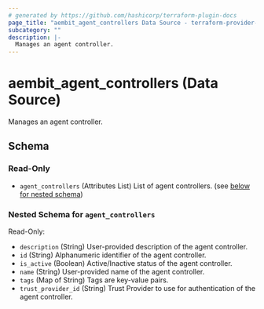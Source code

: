 ```yaml
---
# generated by https://github.com/hashicorp/terraform-plugin-docs
page_title: "aembit_agent_controllers Data Source - terraform-provider-aembit"
subcategory: ""
description: |-
  Manages an agent controller.
---
```


# aembit_agent_controllers (Data Source)

Manages an agent controller.



<!-- schema generated by tfplugindocs -->
## Schema

### Read-Only

- `agent_controllers` (Attributes List) List of agent controllers. (see [below for nested schema](#nestedatt--agent_controllers))

<a id="nestedatt--agent_controllers"></a>
### Nested Schema for `agent_controllers`

Read-Only:

- `description` (String) User-provided description of the agent controller.
- `id` (String) Alphanumeric identifier of the agent controller.
- `is_active` (Boolean) Active/Inactive status of the agent controller.
- `name` (String) User-provided name of the agent controller.
- `tags` (Map of String) Tags are key-value pairs.
- `trust_provider_id` (String) Trust Provider to use for authentication of the agent controller.
